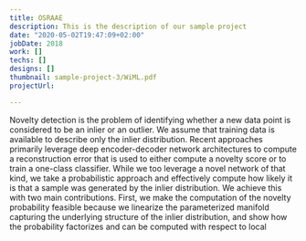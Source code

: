 ```yaml
---
title: OSRAAE
description: This is the description of our sample project
date: "2020-05-02T19:47:09+02:00"
jobDate: 2018
work: []
techs: []
designs: []
thumbnail: sample-project-3/WiML.pdf
projectUrl:

---
```


Novelty detection is the problem of identifying whether a new data point is considered
to be an inlier or an outlier. We assume that training data is available to
describe only the inlier distribution. Recent approaches primarily leverage deep
encoder-decoder network architectures to compute a reconstruction error that is
used to either compute a novelty score or to train a one-class classifier. While
we too leverage a novel network of that kind, we take a probabilistic approach
and effectively compute how likely it is that a sample was generated by the inlier
distribution. We achieve this with two main contributions. First, we make the
computation of the novelty probability feasible because we linearize the parameterized
manifold capturing the underlying structure of the inlier distribution, and
show how the probability factorizes and can be computed with respect to local